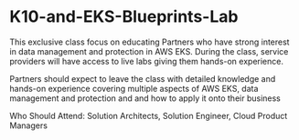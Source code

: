 # K10-and-EKS-Blueprints-Lab
This exclusive class focus on educating Partners who have strong interest in data management and protection in AWS EKS. During the class, service providers will have access to live labs giving them hands-on experience.

Partners should expect to leave the class with detailed knowledge and hands-on experience covering multiple aspects of AWS EKS, data management and protection and  and how to apply it onto their business

Who Should Attend: Solution Architects, Solution Engineer, Cloud Product Managers
